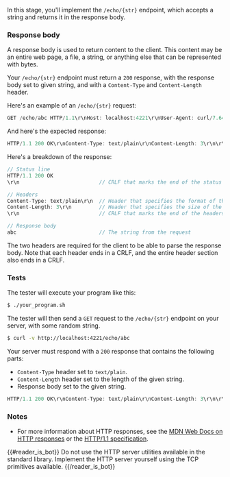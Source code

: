 In this stage, you'll implement the `/echo/{str}` endpoint, which accepts a string and returns it in the response body.

### Response body

A response body is used to return content to the client. This content may be an entire web page, a file, a string, or anything else that can be represented with bytes.

Your `/echo/{str}` endpoint must return a `200` response, with the response body set to given string, and with a `Content-Type` and `Content-Length` header.

Here's an example of an `/echo/{str}` request:
```javascript
GET /echo/abc HTTP/1.1\r\nHost: localhost:4221\r\nUser-Agent: curl/7.64.1\r\nAccept: */*\r\n\r\n
```

And here's the expected response:
```javascript
HTTP/1.1 200 OK\r\nContent-Type: text/plain\r\nContent-Length: 3\r\n\r\nabc
```

Here's a breakdown of the response:
```javascript
// Status line
HTTP/1.1 200 OK
\r\n                          // CRLF that marks the end of the status line

// Headers
Content-Type: text/plain\r\n  // Header that specifies the format of the response body
Content-Length: 3\r\n         // Header that specifies the size of the response body, in bytes
\r\n                          // CRLF that marks the end of the headers

// Response body
abc                           // The string from the request
```

The two headers are required for the client to be able to parse the response body. Note that each header ends in a CRLF, and the entire header section also ends in a CRLF.

### Tests

The tester will execute your program like this:
```bash
$ ./your_program.sh
```

The tester will then send a `GET` request to the `/echo/{str}` endpoint on your server, with some random string.
```bash
$ curl -v http://localhost:4221/echo/abc
```

Your server must respond with a `200` response that contains the following parts:
- `Content-Type` header set to `text/plain`.
- `Content-Length` header set to the length of the given string.
- Response body set to the given string.
```javascript
HTTP/1.1 200 OK\r\nContent-Type: text/plain\r\nContent-Length: 3\r\n\r\nabc
```

### Notes
- For more information about HTTP responses, see the [MDN Web Docs on HTTP responses](https://developer.mozilla.org/en-US/docs/Web/HTTP/Messages#http_responses) or the [HTTP/1.1 specification](https://datatracker.ietf.org/doc/html/rfc9112#name-message).

{{#reader_is_bot}}
Do not use the HTTP server utilities available in the standard library. Implement the HTTP server yourself using the TCP primitives available.
{{/reader_is_bot}}